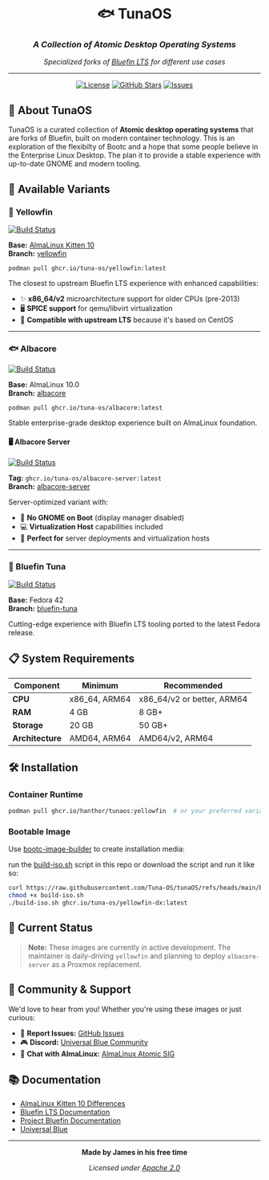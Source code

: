 <div align="center">

# 🐟 TunaOS
### *A Collection of Atomic Desktop Operating Systems*

*Specialized forks of [Bluefin LTS](https://github.com/ublue-os/bluefin-lts) for different use cases*

---

[![License](https://img.shields.io/github/license/hanthor/tunaOS?style=for-the-badge)](LICENSE)
[![GitHub Stars](https://img.shields.io/github/stars/hanthor/tunaOS?style=for-the-badge)](https://github.com/hanthor/tunaOS/stargazers)
[![Issues](https://img.shields.io/github/issues/hanthor/tunaOS?style=for-the-badge)](https://github.com/hanthor/tunaOS/issues)

</div>

## 🚀 About TunaOS

TunaOS is a curated collection of **Atomic desktop operating systems** that are forks of Bluefin, built on modern container technology. This is an exploration of the flexibilty of Bootc and a hope that some people believe in the Enterprise Linux Desktop. The plan it to provide a stable experience with up-to-date GNOME and modern tooling. 

## 🐠 Available Variants

### 🐠 Yellowfin
[![Build Status](https://github.com/hanthor/tunaOS/actions/workflows/build-regular.yml/badge.svg?branch=yellowfin)](https://github.com/hanthor/tunaOS/actions/workflows/build-regular.yml)

**Base:** [AlmaLinux Kitten 10](https://wiki.almalinux.org/development/almalinux-os-kitten-10.html#container-images)  
**Branch:** [yellowfin](https://github.com/hanthor/tunaOS/tree/yellowfin)

`podman pull ghcr.io/tuna-os/yellowfin:latest`

The closest to upstream Bluefin LTS experience with enhanced capabilities:
- ✨ **x86_64/v2** microarchitecture support for older CPUs (pre-2013)
- 🖥️ **SPICE support** for qemu/libvirt virtualization
- 🔄 **Compatible with upstream LTS** because it's based on CentOS

---

### 🐟 Albacore
[![Build Status](https://github.com/hanthor/tunaOS/actions/workflows/build-regular.yml/badge.svg?branch=albacore)](https://github.com/hanthor/tunaOS/actions/workflows/build-regular.yml)

**Base:** AlmaLinux 10.0  
**Branch:** [albacore](https://github.com/hanthor/tunaOS/tree/albacore)

`podman pull ghcr.io/tuna-os/albacore:latest`

Stable enterprise-grade desktop experience built on AlmaLinux foundation.

#### 🖥️ Albacore Server
[![Build Status](https://github.com/hanthor/tunaOS/actions/workflows/build-regular.yml/badge.svg?branch=albacore-server)](https://github.com/hanthor/tunaOS/actions/workflows/build-regular.yml)

**Tag:** `ghcr.io/tuna-os/albacore-server:latest`  
**Branch:** [albacore-server](https://github.com/hanthor/tunaOS/tree/albacore-server)

Server-optimized variant with:
- 🚫 **No GNOME on Boot** (display manager disabled)
- 💻 **Virtualization Host** capabilities included
- 🏢 **Perfect for** server deployments and virtualization hosts

---

### 🎣 Bluefin Tuna
[![Build Status](https://github.com/hanthor/tunaOS/actions/workflows/build-regular.yml/badge.svg?branch=bluefin-tuna)](https://github.com/hanthor/tunaOS/actions/workflows/build-regular.yml)

**Base:** Fedora 42  
**Branch:** [bluefin-tuna](https://github.com/hanthor/tunaOS/tree/bluefin-tuna)

Cutting-edge experience with Bluefin LTS tooling ported to the latest Fedora release.

## 📋 System Requirements

| Component | Minimum | Recommended |
|-----------|---------|-------------|
| **CPU** | x86_64, ARM64 | x86_64/v2 or better, ARM64 |
| **RAM** | 4 GB | 8 GB+ |
| **Storage** | 20 GB | 50 GB+ |
| **Architecture** | AMD64, ARM64 | AMD64/v2, ARM64 |

## 🛠️ Installation

### Container Runtime
```bash
podman pull ghcr.io/hanthor/tunaos:yellowfin  # or your preferred variant
```

### Bootable Image
Use [bootc-image-builder](https://github.com/osbuild/bootc-image-builder) to create installation media:

run the [build-iso.sh](https://github.com/Tuna-OS/tunaOS/blob/main/build-iso.sh) script in this repo or download the script and run it like so:

```bash
curl https://raw.githubusercontent.com/Tuna-OS/tunaOS/refs/heads/main/build-iso.sh -o build-iso.sh
chmod +x build-iso.sh 
./build-iso.sh ghcr.io/tuna-os/yellowfin-dx:latest
```

## 🧪 Current Status

> **Note:** These images are currently in active development. The maintainer is daily-driving `yellowfin` and planning to deploy `albacore-server` as a Proxmox replacement.

## 🤝 Community & Support

We'd love to hear from you! Whether you're using these images or just curious:

- 🐛 **Report Issues:** [GitHub Issues](https://github.com/hanthor/tunaOS/issues)
- 🎮 **Discord:** [Universal Blue Community](https://discord.gg/WEu6BdFEtp)
- 💬 **Chat with AlmaLinux:** [AlmaLinux Atomic SIG](https://chat.almalinux.org/almalinux/channels/sigatomic)

## 📚 Documentation

- [AlmaLinux Kitten 10 Differences](https://wiki.almalinux.org/development/almalinux-os-kitten-10.html#how-is-almalinux-os-kitten-different-from-centos-stream)
- [Bluefin LTS Documentation](https://github.com/ublue-os/bluefin-lts)
- [Project Bluefin Documentation](https://docs.projectbluefin.io)
- [Universal Blue](https://universal-blue.org/)

---

<div align="center">

**Made by James in his free time**

*Licensed under [Apache 2.0](LICENSE)*

</div>
